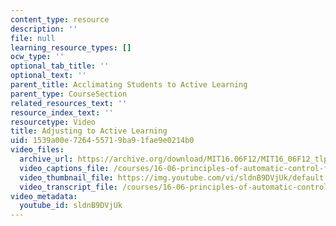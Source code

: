 ```yaml
---
content_type: resource
description: ''
file: null
learning_resource_types: []
ocw_type: ''
optional_tab_title: ''
optional_text: ''
parent_title: Acclimating Students to Active Learning
parent_type: CourseSection
related_resources_text: ''
resource_index_text: ''
resourcetype: Video
title: Adjusting to Active Learning
uid: 1539a00e-7264-5571-9ba9-1fae9e0214b0
video_files:
  archive_url: https://archive.org/download/MIT16.06F12/MIT16_06F12_tlp1_final_300k.mp4
  video_captions_file: /courses/16-06-principles-of-automatic-control-fall-2012/b68648e86e5f5b70b0360076a5e62e0e_sldnB9DVjUk.vtt
  video_thumbnail_file: https://img.youtube.com/vi/sldnB9DVjUk/default.jpg
  video_transcript_file: /courses/16-06-principles-of-automatic-control-fall-2012/2cf0073d34c8b64993a3d8d49cb57ebd_sldnB9DVjUk.pdf
video_metadata:
  youtube_id: sldnB9DVjUk
---
```

